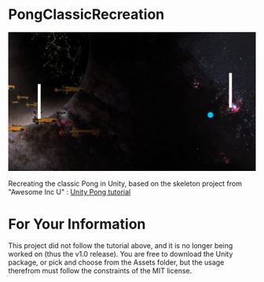 # PongClassicRecreation

![Image of gameplay](/PongGameplay.PNG)

Recreating the classic Pong in Unity, based on the skeleton project from "Awesome Inc U" : [Unity Pong tutorial](https://www.awesomeincu.com/tutorials/unity-pong/)

# For Your Information
This project did not follow the tutorial above, and it is no longer being worked on (thus the v1.0 release). You are free to download the Unity package, or pick and choose from the Assets folder, but the usage therefrom must follow the constraints of the MIT license.
